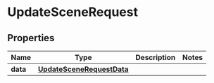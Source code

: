 

# UpdateSceneRequest


## Properties

Name | Type | Description | Notes
------------ | ------------- | ------------- | -------------
**data** | [**UpdateSceneRequestData**](UpdateSceneRequestData.md) |  | 



